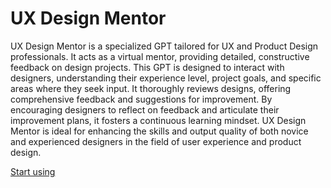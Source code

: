 # UX Design Mentor

UX Design Mentor is a specialized GPT tailored for UX and Product Design professionals. It acts as a virtual mentor, providing detailed, constructive feedback on design projects. This GPT is designed to interact with designers, understanding their experience level, project goals, and specific areas where they seek input. It thoroughly reviews designs, offering comprehensive feedback and suggestions for improvement. By encouraging designers to reflect on feedback and articulate their improvement plans, it fosters a continuous learning mindset. UX Design Mentor is ideal for enhancing the skills and output quality of both novice and experienced designers in the field of user experience and product design.

[Start using](https://chat.openai.com/g/g-aQ2BRJZTV-ux-design-mentor)